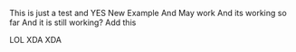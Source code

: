 This is just a test and YES
New Example
And May work
And its working so far
And it is still working?
Add this

LOL
XDA
XDA
